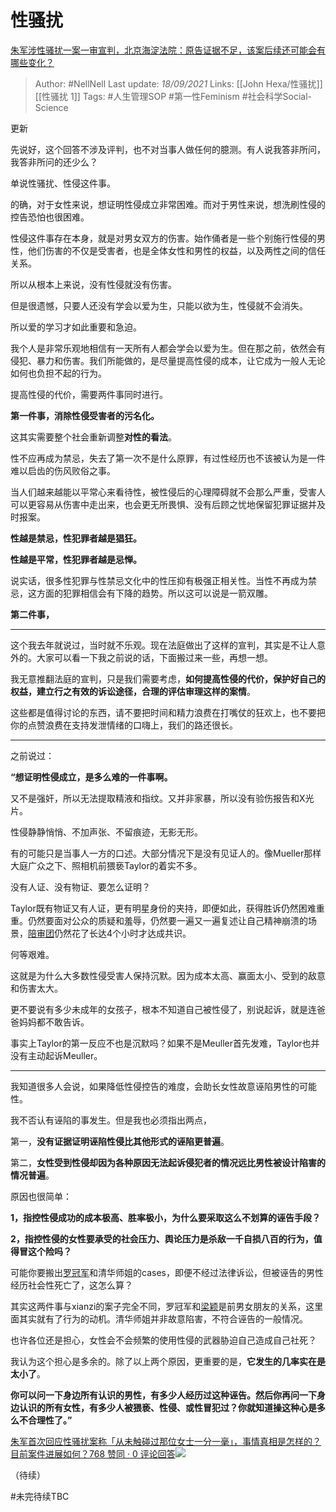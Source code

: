 # 性骚扰
[朱军涉性骚扰一案一审宣判，北京海淀法院：原告证据不足，该案后续还可能会有哪些变化？](https://www.zhihu.com/question/486957451/answer/2122659118)

> Author: #NellNell 
Last update: *18/09/2021* 
Links: [[John Hexa/性骚扰]] [[性骚扰 1]]
Tags:   #人生管理SOP #第一性Feminism #社会科学Social-Science 
  

更新

先说好，这个回答不涉及评判，也不对当事人做任何的臆测。有人说我答非所问，我答非所问的还少么？

单说性骚扰、性侵这件事。

的确，对于女性来说，想证明性侵成立非常困难。而对于男性来说，想洗刷性侵的控告恐怕也很困难。

性侵这件事存在本身，就是对男女双方的伤害。始作俑者是一些个别施行性侵的男性，他们伤害的不仅是受害者，也是全体女性和男性的权益，以及两性之间的信任关系。

所以从根本上来说，没有性侵就没有伤害。

但是很遗憾，只要人还没有学会以爱为生，只能以欲为生，性侵就不会消失。

所以爱的学习才如此重要和急迫。

我个人是非常乐观地相信有一天所有人都会学会以爱为生。但在那之前，依然会有侵犯、暴力和伤害。我们所能做的，是尽量提高性侵的成本，让它成为一般人无论如何也负担不起的行为。

提高性侵的代价，需要两件事同时进行。

**第一件事，消除性侵受害者的污名化。**

这其实需要整个社会重新调整**对性的看法**。

性不应再成为禁忌，失去了第一次不是什么原罪，有过性经历也不该被认为是一件难以启齿的伤风败俗之事。

当人们越来越能以平常心来看待性，被性侵后的心理障碍就不会那么严重，受害人可以更容易从伤害中走出来，也会更无所畏惧、没有后顾之忧地保留犯罪证据并及时报案。

**性越是禁忌，性犯罪者越是猖狂。**

**性越是平常，性犯罪者越是忌惮。**

说实话，很多性犯罪与性禁忌文化中的性压抑有极强正相关性。当性不再成为禁忌，这方面的犯罪相信会有下降的趋势。所以这可以说是一箭双雕。

**第二件事，**

  

  

---

  

这个我去年就说过，当时就不乐观。现在法庭做出了这样的宣判，其实是不让人意外的。大家可以看一下我之前说的话，下面搬过来一些，再想一想。

我无意推翻法庭的宣判，只是我们需要考虑，**如何提高性侵的代价，保护好自己的权益，建立行之有效的诉讼途径，合理的评估审理这样的案情**。

这些都是值得讨论的东西，请不要把时间和精力浪费在打嘴仗的狂欢上，也不要把你的点赞浪费在支持发泄情绪的口嗨上，我们的路还很长。

---

之前说过：

**“想证明性侵成立，是多么难的一件事啊。**

又不是强奸，所以无法提取精液和指纹。又并非家暴，所以没有验伤报告和X光片。

性侵静静悄悄、不加声张、不留痕迹，无影无形。

有的可能只是当事人一方的口述。大部分情况下是没有见证人的。像Mueller那样大庭广众之下、照相机前猥亵Taylor的着实不多。

没有人证、没有物证、要怎么证明？

Taylor既有物证又有人证，更有明星身份的夹持，即便如此，获得胜诉仍然困难重重。仍然要面对公众的质疑和羞辱，仍然要一遍又一遍复述让自己精神崩溃的场景，[陪审团](https://www.zhihu.com/search?q=%E9%99%AA%E5%AE%A1%E5%9B%A2&search_source=Entity&hybrid_search_source=Entity&hybrid_search_extra=%7B%22sourceType%22%3A%22answer%22%2C%22sourceId%22%3A1642891453%7D)仍然花了长达4个小时才达成共识。

何等艰难。

这就是为什么大多数性侵受害人保持沉默。因为成本太高、赢面太小、受到的敌意和伤害太大。

更不要说有多少未成年的女孩子，根本不知道自己被性侵了，别说起诉，就是连爸爸妈妈都不敢告诉。

事实上Taylor的第一反应不也是沉默吗？如果不是Meuller首先发难，Taylor也并没有主动起诉Meuller。

---

我知道很多人会说，如果降低性侵控告的难度，会助长女性故意诬陷男性的可能性。

我不否认有诬陷的事发生。但是我也必须指出两点，

第一，**没有证据证明诬陷性侵比其他形式的诬陷更普遍**。

第二，**女性受到性侵却因为各种原因无法起诉侵犯者的情况远比男性被设计陷害的情况普遍**。

原因也很简单：

**1，指控性侵成功的成本极高、胜率极小，为什么要采取这么不划算的诬告手段？**

**2，指控性侵的女性要承受的社会压力、舆论压力是杀敌一千自损八百的行为，值得冒这个险吗？**

可能你要搬出[罗冠军](https://www.zhihu.com/search?q=%E7%BD%97%E5%86%A0%E5%86%9B&search_source=Entity&hybrid_search_source=Entity&hybrid_search_extra=%7B%22sourceType%22%3A%22answer%22%2C%22sourceId%22%3A1642891453%7D)和清华师姐的cases，即便不经过法律诉讼，但被诬告的男性经历社会性死亡了，这怎么算？

其实这两件事与xianzi的案子完全不同，罗冠军和[梁颖](https://www.zhihu.com/search?q=%E6%A2%81%E9%A2%96&search_source=Entity&hybrid_search_source=Entity&hybrid_search_extra=%7B%22sourceType%22%3A%22answer%22%2C%22sourceId%22%3A1642891453%7D)是前男女朋友的关系，这里面其实就有了行为的动机。清华师姐并非故意陷害，不符合诬告的一般情况。

也许各位还是担心，女性会不会频繁的使用性侵的武器胁迫自己造成自己社死？

我认为这个担心是多余的。除了以上两个原因，更重要的是，**它发生的几率实在是太小了**。

**你可以问一下身边所有认识的男性，有多少人经历过这种诬告。然后你再问一下身边认识的所有女性，有多少人被猥亵、性侵、或性冒犯过？你就知道操这种心是多么不合理性了。”**

[朱军首次回应性骚扰案称「从未触碰过那位女士一分一毫」，事情真相是怎样的？目前案件进展如何？768 赞同 · 0 评论回答![](https://pic4.zhimg.com/v2-7cd36d493f05c968c430d2d5d6d7e3cf_180x120.jpg)](https://www.zhihu.com/question/435933687/answer/1642891453)

（待续）

#未完待续TBC 